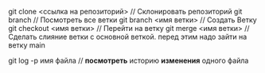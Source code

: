 git clone <ссылка на репозиторий> // Склонировать репозиторий
git branch                                            //  Посмотреть все ветки
git branch <имя ветки>                     // Создать Ветку
git checkout <имя ветки>                 //  Перейти на ветку
git merge <имя ветки>                    //   Сделать слияние ветки с основной веткой. перед этим                                                                    надо зайти на ветку main

git log -p имя файла                         // **посмотреть** историю **изменения** одного файла
